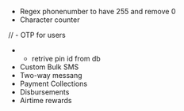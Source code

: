 - Regex phonenumber to have 255 and remove 0
- Character counter 

// - OTP for users
- * retrive pin id from db
- Custom Bulk SMS
- Two-way messang
- Payment Collections
- Disbursements
- Airtime rewards